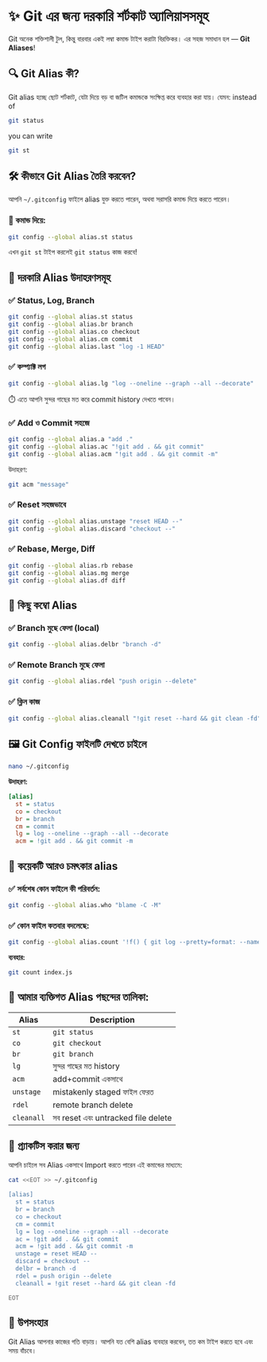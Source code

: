 # ✨ Git এর জন্য দরকারি শর্টকাট অ্যালিয়াসসমূহ

Git অনেক শক্তিশালী টুল, কিন্তু বারবার একই লম্বা কমান্ড টাইপ করাটা বিরক্তিকর। এর সহজ সমাধান হল — **Git Aliases**!

## 🔍 Git Alias কী?

Git alias হচ্ছে ছোট শর্টকাট, যেটা দিয়ে বড় বা জটিল কমান্ডকে সংক্ষিপ্ত করে ব্যবহার করা যায়।
যেমন:
instead of

```bash
git status
```

you can write

```bash
git st
```

## 🛠️ কীভাবে Git Alias তৈরি করবেন?

আপনি `~/.gitconfig` ফাইলে alias যুক্ত করতে পারেন, অথবা সরাসরি কমান্ড দিয়ে করতে পারেন।

### 🎯 কমান্ড দিয়ে:

```bash
git config --global alias.st status
```

এখন `git st` টাইপ করলেই `git status` কাজ করবে!

## 📘 দরকারি Alias উদাহরণসমূহ

### ✅ Status, Log, Branch

```bash
git config --global alias.st status
git config --global alias.br branch
git config --global alias.co checkout
git config --global alias.cm commit
git config --global alias.last "log -1 HEAD"
```

### ✅ কম্প্যাক্ট লগ

```bash
git config --global alias.lg "log --oneline --graph --all --decorate"
```

⏱️ এতে আপনি সুন্দর গাছের মত করে commit history দেখতে পাবেন।

### ✅ Add ও Commit সহজে

```bash
git config --global alias.a "add ."
git config --global alias.ac "!git add . && git commit"
git config --global alias.acm "!git add . && git commit -m"
```

উদাহরণ:

```bash
git acm "message"
```

### ✅ Reset সহজভাবে

```bash
git config --global alias.unstage "reset HEAD --"
git config --global alias.discard "checkout --"
```

### ✅ Rebase, Merge, Diff

```bash
git config --global alias.rb rebase
git config --global alias.mg merge
git config --global alias.df diff
```

## 🎁 কিছু কম্বো Alias

### ✅ Branch মুছে ফেলা (local)

```bash
git config --global alias.delbr "branch -d"
```

### ✅ Remote Branch মুছে ফেলা

```bash
git config --global alias.rdel "push origin --delete"
```

### ✅ ক্লিন কাজ

```bash
git config --global alias.cleanall "!git reset --hard && git clean -fd"
```

## 🖼️ Git Config ফাইলটি দেখতে চাইলে

```bash
nano ~/.gitconfig
```

**উদাহরণ:**

```ini
[alias]
  st = status
  co = checkout
  br = branch
  cm = commit
  lg = log --oneline --graph --all --decorate
  acm = !git add . && git commit -m
```

## 🧠 কয়েকটি আরও চমৎকার alias

### ✅ সর্বশেষ কোন ফাইলে কী পরিবর্তন:

```bash
git config --global alias.who "blame -C -M"
```

### ✅ কোন ফাইল কতবার বদলেছে:

```bash
git config --global alias.count '!f() { git log --pretty=format: --name-only | grep "$1" | wc -l; }; f'
```

**ব্যবহার:**

```bash
git count index.js
```

## 🚀 আমার ব্যক্তিগত Alias পছন্দের তালিকা:

| Alias      | Description                        |
| ---------- | ---------------------------------- |
| `st`       | `git status`                       |
| `co`       | `git checkout`                     |
| `br`       | `git branch`                       |
| `lg`       | সুন্দর গাছের মত history            |
| `acm`      | add+commit একসাথে                  |
| `unstage`  | mistakenly staged ফাইল ফেরত        |
| `rdel`     | remote branch delete               |
| `cleanall` | সব reset এবং untracked file delete |

## 🧪 প্র্যাকটিস করার জন্য

আপনি চাইলে সব Alias একসাথে Import করতে পারেন এই কমান্ডের মাধ্যমে:

```bash
cat <<EOT >> ~/.gitconfig

[alias]
  st = status
  br = branch
  co = checkout
  cm = commit
  lg = log --oneline --graph --all --decorate
  ac = !git add . && git commit
  acm = !git add . && git commit -m
  unstage = reset HEAD --
  discard = checkout --
  delbr = branch -d
  rdel = push origin --delete
  cleanall = !git reset --hard && git clean -fd

EOT
```

## 📌 উপসংহার

Git Alias আপনার কাজের গতি বাড়ায়। আপনি যত বেশি alias ব্যবহার করবেন, তত কম টাইপ করতে হবে এবং সময় বাঁচবে।
